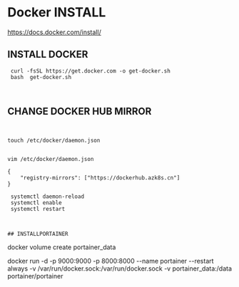 #  Docker INSTALL

https://docs.docker.com/install/


## INSTALL DOCKER
```
 curl -fsSL https://get.docker.com -o get-docker.sh
 bash  get-docker.sh
 
 
 ```
 
 
 ##  CHANGE DOCKER HUB  MIRROR 
 
 
```


touch /etc/docker/daemon.json


vim /etc/docker/daemon.json

```

```
{
    "registry-mirrors": ["https://dockerhub.azk8s.cn"]
}
```

```
 systemctl daemon-reload
 systemctl enable 
 systemctl restart
 
 
 
## INSTALLPORTAINER
```
docker volume create portainer_data

docker run -d -p 9000:9000 -p 8000:8000 --name portainer --restart always -v /var/run/docker.sock:/var/run/docker.sock -v portainer_data:/data portainer/portainer

```



